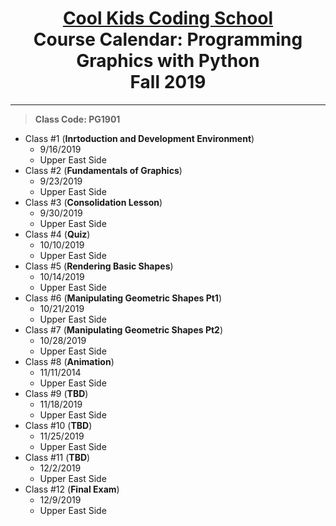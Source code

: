 # <center> [**Cool Kids Coding School**](http://www.coolkidscodingschool.com)<br>Course Calendar: **Programming Graphics with Python**<br>  Fall 2019

---
> **Class Code: PG1901**

+ Class #1 (**Inrtoduction and Development Environment**)
  + 9/16/2019
  + Upper East Side
+ Class #2 (**Fundamentals of Graphics**)
  + 9/23/2019
  + Upper East Side
+ Class #3 (**Consolidation Lesson**)
  + 9/30/2019
  + Upper East Side
+ Class #4 (**Quiz**)
  + 10/10/2019
  + Upper East Side
+ Class #5 (**Rendering Basic Shapes**)
  + 10/14/2019
  + Upper East Side
+ Class #6 (**Manipulating Geometric Shapes Pt1**)
  + 10/21/2019
  + Upper East Side
+ Class #7 (**Manipulating Geometric Shapes Pt2**)
  + 10/28/2019
  + Upper East Side
+ Class #8 (**Animation**)
  + 11/11/2014
  + Upper East Side
+ Class #9 (**TBD**)
  + 11/18/2019
  + Upper East Side
+ Class #10 (**TBD**)
  + 11/25/2019
  + Upper East Side
+ Class #11 (**TBD**)
  + 12/2/2019
  + Upper East Side
+ Class #12 (**Final Exam**)
  + 12/9/2019
  + Upper East Side
